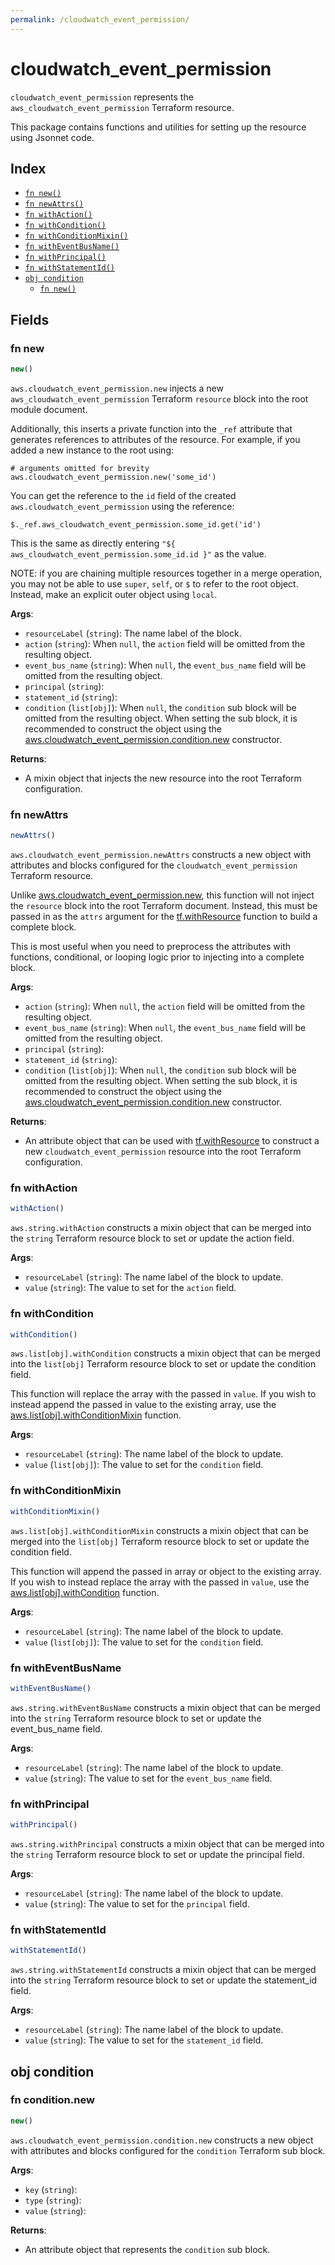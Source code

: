 ```yaml
---
permalink: /cloudwatch_event_permission/
---
```


# cloudwatch_event_permission

`cloudwatch_event_permission` represents the `aws_cloudwatch_event_permission` Terraform resource.



This package contains functions and utilities for setting up the resource using Jsonnet code.


## Index

* [`fn new()`](#fn-new)
* [`fn newAttrs()`](#fn-newattrs)
* [`fn withAction()`](#fn-withaction)
* [`fn withCondition()`](#fn-withcondition)
* [`fn withConditionMixin()`](#fn-withconditionmixin)
* [`fn withEventBusName()`](#fn-witheventbusname)
* [`fn withPrincipal()`](#fn-withprincipal)
* [`fn withStatementId()`](#fn-withstatementid)
* [`obj condition`](#obj-condition)
  * [`fn new()`](#fn-conditionnew)

## Fields

### fn new

```ts
new()
```


`aws.cloudwatch_event_permission.new` injects a new `aws_cloudwatch_event_permission` Terraform `resource`
block into the root module document.

Additionally, this inserts a private function into the `_ref` attribute that generates references to attributes of the
resource. For example, if you added a new instance to the root using:

    # arguments omitted for brevity
    aws.cloudwatch_event_permission.new('some_id')

You can get the reference to the `id` field of the created `aws.cloudwatch_event_permission` using the reference:

    $._ref.aws_cloudwatch_event_permission.some_id.get('id')

This is the same as directly entering `"${ aws_cloudwatch_event_permission.some_id.id }"` as the value.

NOTE: if you are chaining multiple resources together in a merge operation, you may not be able to use `super`, `self`,
or `$` to refer to the root object. Instead, make an explicit outer object using `local`.

**Args**:
  - `resourceLabel` (`string`): The name label of the block.
  - `action` (`string`):  When `null`, the `action` field will be omitted from the resulting object.
  - `event_bus_name` (`string`):  When `null`, the `event_bus_name` field will be omitted from the resulting object.
  - `principal` (`string`): 
  - `statement_id` (`string`): 
  - `condition` (`list[obj]`):  When `null`, the `condition` sub block will be omitted from the resulting object. When setting the sub block, it is recommended to construct the object using the [aws.cloudwatch_event_permission.condition.new](#fn-cloudwatcheventpermissionconditionnew) constructor.

**Returns**:
- A mixin object that injects the new resource into the root Terraform configuration.


### fn newAttrs

```ts
newAttrs()
```


`aws.cloudwatch_event_permission.newAttrs` constructs a new object with attributes and blocks configured for the `cloudwatch_event_permission`
Terraform resource.

Unlike [aws.cloudwatch_event_permission.new](#fn-cloudwatcheventpermissionnew), this function will not inject the `resource`
block into the root Terraform document. Instead, this must be passed in as the `attrs` argument for the
[tf.withResource](https://github.com/tf-libsonnet/core/tree/main/docs#fn-withresource) function to build a complete block.

This is most useful when you need to preprocess the attributes with functions, conditional, or looping logic prior to
injecting into a complete block.

**Args**:
  - `action` (`string`):  When `null`, the `action` field will be omitted from the resulting object.
  - `event_bus_name` (`string`):  When `null`, the `event_bus_name` field will be omitted from the resulting object.
  - `principal` (`string`): 
  - `statement_id` (`string`): 
  - `condition` (`list[obj]`):  When `null`, the `condition` sub block will be omitted from the resulting object. When setting the sub block, it is recommended to construct the object using the [aws.cloudwatch_event_permission.condition.new](#fn-cloudwatcheventpermissionconditionnew) constructor.

**Returns**:
  - An attribute object that can be used with [tf.withResource](https://github.com/tf-libsonnet/core/tree/main/docs#fn-withresource) to construct a new `cloudwatch_event_permission` resource into the root Terraform configuration.


### fn withAction

```ts
withAction()
```

`aws.string.withAction` constructs a mixin object that can be merged into the `string`
Terraform resource block to set or update the action field.



**Args**:
  - `resourceLabel` (`string`): The name label of the block to update.
  - `value` (`string`): The value to set for the `action` field.


### fn withCondition

```ts
withCondition()
```

`aws.list[obj].withCondition` constructs a mixin object that can be merged into the `list[obj]`
Terraform resource block to set or update the condition field.

This function will replace the array with the passed in `value`. If you wish to instead append the
passed in value to the existing array, use the [aws.list[obj].withConditionMixin](TODO) function.


**Args**:
  - `resourceLabel` (`string`): The name label of the block to update.
  - `value` (`list[obj]`): The value to set for the `condition` field.


### fn withConditionMixin

```ts
withConditionMixin()
```

`aws.list[obj].withConditionMixin` constructs a mixin object that can be merged into the `list[obj]`
Terraform resource block to set or update the condition field.

This function will append the passed in array or object to the existing array. If you wish
to instead replace the array with the passed in `value`, use the [aws.list[obj].withCondition](TODO)
function.


**Args**:
  - `resourceLabel` (`string`): The name label of the block to update.
  - `value` (`list[obj]`): The value to set for the `condition` field.


### fn withEventBusName

```ts
withEventBusName()
```

`aws.string.withEventBusName` constructs a mixin object that can be merged into the `string`
Terraform resource block to set or update the event_bus_name field.



**Args**:
  - `resourceLabel` (`string`): The name label of the block to update.
  - `value` (`string`): The value to set for the `event_bus_name` field.


### fn withPrincipal

```ts
withPrincipal()
```

`aws.string.withPrincipal` constructs a mixin object that can be merged into the `string`
Terraform resource block to set or update the principal field.



**Args**:
  - `resourceLabel` (`string`): The name label of the block to update.
  - `value` (`string`): The value to set for the `principal` field.


### fn withStatementId

```ts
withStatementId()
```

`aws.string.withStatementId` constructs a mixin object that can be merged into the `string`
Terraform resource block to set or update the statement_id field.



**Args**:
  - `resourceLabel` (`string`): The name label of the block to update.
  - `value` (`string`): The value to set for the `statement_id` field.


## obj condition



### fn condition.new

```ts
new()
```


`aws.cloudwatch_event_permission.condition.new` constructs a new object with attributes and blocks configured for the `condition`
Terraform sub block.



**Args**:
  - `key` (`string`): 
  - `type` (`string`): 
  - `value` (`string`): 

**Returns**:
  - An attribute object that represents the `condition` sub block.
